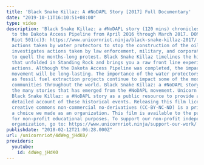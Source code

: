 ```yaml
---
title: 'Black Snake Killaz: A #NoDAPL Story [2017] Full Documentary'
date: "2019-10-11T16:10:51+08:00"
type: video
description: 'Black Snake Killaz: a #NoDAPL story (120 mins) chronicles the resistance
  to the Dakota Access Pipeline from April 2016 through March 2017. DONATE to Unicorn
  Riot 501(c)3: https://www.unicornriot.ninja/black-snake-killaz-2017/ The film highlights
  actions taken by water protectors to stop the construction of the oil pipeline and
  investigates actions taken by law enforcement, military, and corporate mercenaries
  to quell the months-long protest. Black Snake Killaz timelines the historical events
  that unfolded in Standing Rock and brings you a raw front line experience of direct
  actions. Although the Dakota Access Pipeline was completed, the impact of the resistance
  movement will be long-lasting. The importance of the water protectors'' story grows
  as fossil fuel extraction projects continue to impact some of the most vulnerable
  communities throughout the world. Black Snake Killaz: a #NoDAPL story is one of
  the many stories that has emerged from the #NoDAPL movement. Unicorn Riot offers
  Black Snake Killaz: a #NoDAPL story as a public resource to provide a concise yet
  detailed account of these historical events. Releasing this film licensed under
  creative commons non-commercial no-derivatives (CC-BY-NC-ND) is a privilege and
  a choice we made as an organization. This film is available to the public for free
  for non-profit educational purposes. To support our non-profit independent media
  organization, go to: https://www.unicornriot.ninja/support-our-work/'
publishdate: "2018-02-12T21:06:28.000Z"
url: /unicornriot/4dWeg_jHdK0/
providers:
  youtube:
    id: 4dWeg_jHdK0
---
```

